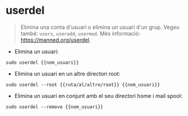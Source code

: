 # userdel

> Elimina una conta d'usuari o elimina un usuari d'un grup.
> Vegeu també: `users`, `useradd`, `usermod`.
> Més informació: <https://manned.org/userdel>.

- Elimina un usuari:

`sudo userdel {{nom_usuari}}`

- Elimina un usuari en un altre directori root:

`sudo userdel --root {{ruta/al/altre/root}} {{nom_usuari}}`

- Elimina un usuari en conjunt amb el seu directori home i mail spool:

`sudo userdel --remove {{nom_usuari}}`
